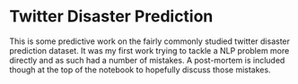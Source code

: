 # Twitter Disaster Prediction

This is some predictive work on the fairly commonly studied twitter disaster prediction dataset. It was my first work trying to tackle a NLP problem more directly and as such had a number of mistakes. A post-mortem is included though at the top of the notebook to hopefully discuss those mistakes.
